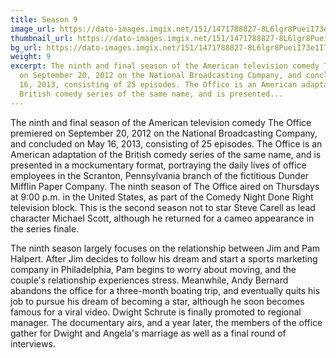 ```yaml
---
title: Season 9
image_url: https://dato-images.imgix.net/151/1471788827-8L6lgr8PueiI73e1I78lazuLt5i.jpg?ixlib=rb-1.1.0&ch=DPR%2CWidth&auto=compress%2Cformat&w=400
thumbnail_url: https://dato-images.imgix.net/151/1471788827-8L6lgr8PueiI73e1I78lazuLt5i.jpg?ixlib=rb-1.1.0&ch=DPR%2CWidth&auto=compress%2Cformat&h=300
bg_url: https://dato-images.imgix.net/151/1471788827-8L6lgr8PueiI73e1I78lazuLt5i.jpg?ixlib=rb-1.1.0&ch=DPR%2CWidth&auto=compress%2Cformat&w=5
weight: 9
excerpt: The ninth and final season of the American television comedy The Office premiered
  on September 20, 2012 on the National Broadcasting Company, and concluded on May
  16, 2013, consisting of 25 episodes. The Office is an American adaptation of the
  British comedy series of the same name, and is presented...
---
```


The ninth and final season of the American television comedy The Office premiered on September 20, 2012 on the National Broadcasting Company, and concluded on May 16, 2013, consisting of 25 episodes. The Office is an American adaptation of the British comedy series of the same name, and is presented in a mockumentary format, portraying the daily lives of office employees in the Scranton, Pennsylvania branch of the fictitious Dunder Mifflin Paper Company. The ninth season of The Office aired on Thursdays at 9:00 p.m. in the United States, as part of the Comedy Night Done Right television block. This is the second season not to star Steve Carell as lead character Michael Scott, although he returned for a cameo appearance in the series finale.

The ninth season largely focuses on the relationship between Jim and Pam Halpert. After Jim decides to follow his dream and start a sports marketing company in Philadelphia, Pam begins to worry about moving, and the couple's relationship experiences stress. Meanwhile, Andy Bernard abandons the office for a three-month boating trip, and eventually quits his job to pursue his dream of becoming a star, although he soon becomes famous for a viral video. Dwight Schrute is finally promoted to regional manager. The documentary airs, and a year later, the members of the office gather for Dwight and Angela's marriage as well as a final round of interviews.